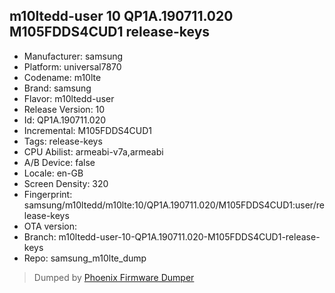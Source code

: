 ## m10ltedd-user 10 QP1A.190711.020 M105FDDS4CUD1 release-keys
- Manufacturer: samsung
- Platform: universal7870
- Codename: m10lte
- Brand: samsung
- Flavor: m10ltedd-user
- Release Version: 10
- Id: QP1A.190711.020
- Incremental: M105FDDS4CUD1
- Tags: release-keys
- CPU Abilist: armeabi-v7a,armeabi
- A/B Device: false
- Locale: en-GB
- Screen Density: 320
- Fingerprint: samsung/m10ltedd/m10lte:10/QP1A.190711.020/M105FDDS4CUD1:user/release-keys
- OTA version: 
- Branch: m10ltedd-user-10-QP1A.190711.020-M105FDDS4CUD1-release-keys
- Repo: samsung_m10lte_dump


>Dumped by [Phoenix Firmware Dumper](https://github.com/DroidDumps/phoenix_firmware_dumper)
